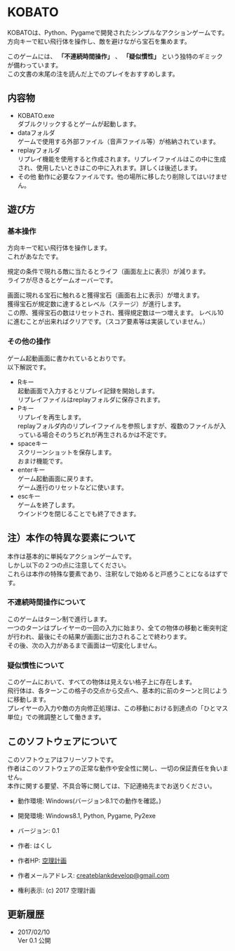 # KOBATO
KOBATOは、Python、Pygameで開発されたシンプルなアクションゲームです。  
方向キーで紅い飛行体を操作し、敵を避けながら宝石を集めます。

このゲームには、 **「不連続時間操作」** 、 **「疑似慣性」** という独特のギミックが備わっています。  
この文書の末尾の注を読んだ上でのプレイをおすすめします。

## 内容物
- KOBATO.exe  
ダブルクリックするとゲームが起動します。
- dataフォルダ  
ゲームで使用する外部ファイル（音声ファイル等）が格納されています。
- replayフォルダ  
リプレイ機能を使用すると作成されます。リプレイファイルはこの中に生成され、使用したいときはこの中に入れます。詳しくは後述します。
- その他
動作に必要なファイルです。他の場所に移したり削除してはいけません。

## 遊び方

### 基本操作
方向キーで紅い飛行体を操作します。  
これがあなたです。

規定の条件で現れる敵に当たるとライフ（画面左上に表示）が減ります。  
ライフが尽きるとゲームオーバーです。

画面に現れる宝石に触れると獲得宝石（画面右上に表示）が増えます。  
獲得宝石が規定数に達するとレベル（ステージ）が進行します。  
この際、獲得宝石の数はリセットされ、獲得規定数は一つ増えます。
レベル10に進むことが出来ればクリアです。（スコア要素等は実装していません。）

### その他の操作
ゲーム起動画面に書かれているとおりです。  
以下解説です。

- Rキー  
起動画面で入力するとリプレイ記録を開始します。  
リプレイファイルはreplayフォルダに保存されます。  
- Pキー  
リプレイを再生します。  
replayフォルダ内のリプレイファイルを参照しますが、複数のファイルが入っている場合そのうちどれが再生されるかは不定です。  
- spaceキー  
スクリーンショットを保存します。  
おまけ機能です。
- enterキー  
ゲーム起動画面に戻ります。  
ゲーム進行のリセットなどに使います。
- escキー  
ゲームを終了します。  
ウインドウを閉じることでも終了できます。

## 注）本作の特異な要素について
本作は基本的に単純なアクションゲームです。  
しかし以下の２つの点に注意してください。  
これらは本作の特殊な要素であり、注釈なしで始めると戸惑うことになるはずです。

### 不連続時間操作について
このゲームはターン制で進行します。  
一つのターンはプレイヤーの一回の入力に始まり、全ての物体の移動と衝突判定が行われ、最後にその結果が画面に出力されることで終わります。  
その後、次の入力があるまで画面は一切変化しません。

### 疑似慣性について
このゲームにおいて、すべての物体は見えない格子上に存在します。  
飛行体は、各ターンこの格子の交点から交点へ、基本的に前のターンと同じように移動します。  
プレイヤーの入力や敵の方向修正処理は、この移動における到達点の「ひとマス単位」での微調整として働きます。  

## このソフトウェアについて
このソフトウェアはフリーソフトです。  
作者はこのソフトウェアの正常な動作や安全性に関し、一切の保証責任を負いません。  
本作に関する要望、不具合等に関しては、下記連絡先までお送りください。

- 動作環境: Windows(バージョン8.1での動作を確認。)
- 開発環境: Windows8.1, Python, Pygame, Py2exe

- バージョン: 0.1

- 作者: はくし
- 作者HP: [空理計画](http://kuuri.net)
- 作者メールアドレス: createblankdevelop@gmail.com
- 権利表示: (c) 2017 空理計画

## 更新履歴
- 2017/02/10  
Ver 0.1 公開